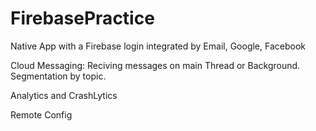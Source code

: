 # FirebasePractice

Native App with a Firebase login integrated
by Email, Google, Facebook

Cloud Messaging: Reciving messages on main Thread or Background. Segmentation by topic.

Analytics and CrashLytics

Remote Config
